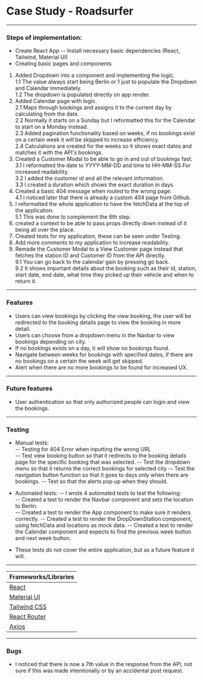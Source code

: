# Case Study - Roadsurfer

---

### Steps of implementation:

- Create React App
-- Install necessary basic dependencies (React, Tailwind, Material UI) 
- Creating basic pages and components  
1. Added Dropdown into a component and implementing the logic.  
  1.1 The value always start being Berlin or 1 just to populate the Dropdown and Calendar immediately.  
  1.2 The dropdown is populated directly on app render.  
2. Added Calendar page with logic.  
  2.1 Maps through bookings and assigns it to the current day by calculating from the date.  
  2.2 Normally it starts on a Sunday but I reformatted this for the Calendar to start on a Monday instead.  
  2.3 Added pagination functionality based on weeks, if no bookings exist on a certain week it will be skipped to increase efficiency.  
  2.4 Calculations are created for the weeks so it shows exact dates and matches it with the API's bookings.
3. Created a Customer Modal to be able to go in and out of bookings fast.  
  3.1 I reformatted the date to YYYY-MM-DD and time to HH-MM-SS For increased readability.    
  3.2 I added the customer id and all the relevant information.  
  3.3 I created a duration which shows the exact duration in days.  
4. Created a basic 404 message when routed to the wrong page.  
  4.1 I noticed later that there is already a custom 404 page from Github.  
5. I reformatted the whole application to have the fetchData at the top of the application.  
  5.1 This was done to complement the 6th step.  
6. created a context to be able to pass props directly down instead of it being all over the place.  
7. Created tests for my application, these can be seen under Testing.  
8. Add more comments to my application to increase readability.  
9. Remade the Customer Modal to a View Customer page instead that fetches the station ID and Customer ID from the API directly.  
  9.1 You can go back to the calendar gain by pressing go back.  
  9.2 It shows important details about the booking such as their id, station, start date, end date, what time they picked up their vehicle and when to return it.  


----

### Features
- Users can view bookings by clicking the view booking, the user will be redirected to the booking details page to view the booking in more detail.  
- Users can choose from a dropdown menu in the Navbar to view bookings depending on city.  
- If no bookings exists on a day, it will show no bookings found.  
- Navigate between weeks for bookings with specified dates, if there are no bookings on a certain the week will get skipped.
- Alert when there are no more bookings to be found for increased UX.

---
### Future features

- User authentication so that only authorized people can login and view the bookings.

---

### Testing

- Manual tests:  
-- Testing for 404 Error when inputting the wrong URL  
-- Test view booking button so that it redirects to the booking details page for the specific booking that was selected.
-- Test the dropdown menu so that it returns the correct bookings for selected city 
-- Test the navigation button function so that it goes to days only when there are bookings.
-- Test so that the alerts pop up when they should.

- Automated tests:
-- I wrote 4 automated tests to test the following:  
-- Created a test to render the Navbar component and sets the location to Berlin.  
-- Created a test to render the App component to make sure it renders correctly. 
-- Created a test to render the DropDownStation component, using fetchData and locations as mock data. 
-- Created a test to render the Calendar component and expects to find the previous week button and next week button.

- These tests do not cover the entire application, but as a future feature it will.   

---


| Frameworks/Libraries  |
| -------- |
| [React](https://react.dev/) |
| [Material UI](https://mui.com/material-ui/) |
| [Tailwind CSS](https://tailwindcss.com/)    |
| [React Router](https://reactrouter.com/en/main) |
| [Axios](https://axios-http.com/)

---

### Bugs
- I noticed that there is now a 7th value in the response from the API, not sure if this was made intentionally or by an accidental post request.

